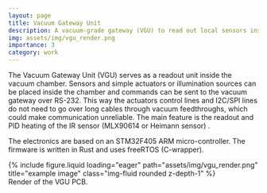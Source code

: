 ```yaml
---
layout: page
title: Vacuum Gateway Unit
description: A vacuum-grade gateway (VGU) to read out local sensors inside a vacuum chamber and communicate with devices outisde.
img: assets/img/vgu_render.png
importance: 3
category: work
---
```

The Vacuum Gateway Unit (VGU) serves as a readout unit inside the vacuum chamber. Sensors and simple actuators or illumination sources can be placed inside the chamber and commands can be sent to the vacuum gateway over RS-232. This way the actuators control lines and I2C/SPI lines do not need to go over long cables through vacuum feedthroughs, which could make communication unreliable.
The main feature is the readout and PID heating of the IR sensor (MLX90614 or Heimann sensor) .

The electronics are based on an STM32F405 ARM micro-controller. The firmware is written in Rust and uses freeRTOS (C-wrapper).

<div class="row">
    <div class="col-sm mt-3 mt-md-0">
        {% include figure.liquid loading="eager" path="assets/img/vgu_render.png" title="example image" class="img-fluid rounded z-depth-1" %}
    </div>
</div>
<div class="caption">
    Render of the VGU PCB.
</div>
